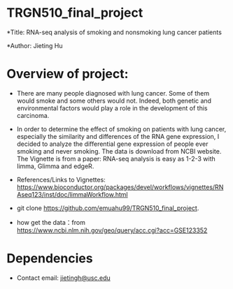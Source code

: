 # TRGN510_final_project

*Title: RNA-seq analysis of smoking and nonsmoking lung cancer patients 

*Author: Jieting Hu

# Overview of project:

* There are many people diagnosed with lung cancer. Some of them would smoke and some others would not. Indeed, both genetic and environmental factors would play a role in the development of this carcinoma. 

* In order to determine the effect of smoking on patients with lung cancer, especially the similarity and differences of the RNA gene expression, I decided to analyze the differential gene expression of people ever smoking and never smoking. The data is download from NCBI website. The Vignette is from a paper: RNA-seq analysis is easy as 1-2-3 with limma, Glimma and edgeR.

* References/Links to Vignettes: https://www.bioconductor.org/packages/devel/workflows/vignettes/RNAseq123/inst/doc/limmaWorkflow.html

* git clone https://github.com/emuahu99/TRGN510_final_project.

* how get the data：from  https://www.ncbi.nlm.nih.gov/geo/query/acc.cgi?acc=GSE123352

# Dependencies

* Contact email: jietingh@usc.edu
